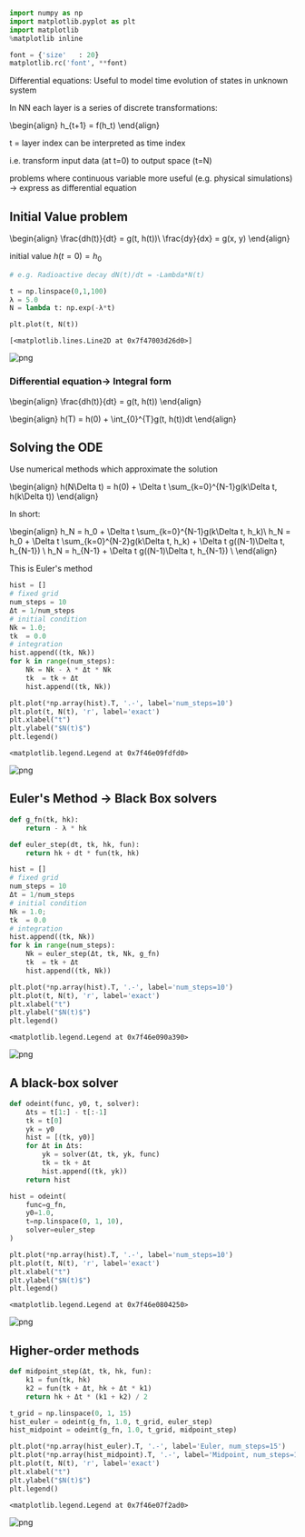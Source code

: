 ```python
import numpy as np
import matplotlib.pyplot as plt
import matplotlib
%matplotlib inline

font = {'size'   : 20}
matplotlib.rc('font', **font)
```

Differential equations: Useful to model time evolution of states in unknown system

In NN each layer is a series of discrete transformations:

\begin{align}
h_{t+1} = f(h_t)
\end{align} 

t = layer index can be interpreted as time index

i.e. transform input data (at t=0) to output space (t=N)

problems where continuous variable more useful (e.g. physical simulations) -> express as differential equation

## Initial Value problem

\begin{align}
\frac{dh(t)}{dt} = g(t, h(t))\\
\frac{dy}{dx} = g(x, y)
\end{align}

initial value $h(t=0) = h_0$


```python
# e.g. Radioactive decay dN(t)/dt = -Lambda*N(t)

t = np.linspace(0,1,100)
λ = 5.0
N = lambda t: np.exp(-λ*t)

plt.plot(t, N(t))
```




    [<matplotlib.lines.Line2D at 0x7f47003d26d0>]




![png](output_5_1.png)


### Differential equation-> Integral form

\begin{align}
\frac{dh(t)}{dt} = g(t, h(t))
\end{align}

\begin{align}
h(T) = h(0) + \int_{0}^{T}g(t, h(t))dt
\end{align}

## Solving the ODE

Use numerical methods which approximate the solution

\begin{align}
h(N\Delta t) = h(0) + \Delta t \sum_{k=0}^{N-1}g(k\Delta t, h(k\Delta t))
\end{align}

In short: 

\begin{align}
h_N = h_0 + \Delta t \sum_{k=0}^{N-1}g(k\Delta t, h_k)\\
h_N = h_0 + \Delta t \sum_{k=0}^{N-2}g(k\Delta t, h_k)  + \Delta t g((N-1)\Delta t, h_{N-1}) \\
h_N = h_{N-1}  + \Delta t g((N-1)\Delta t, h_{N-1}) \\
\end{align}


This is Euler's method


```python
hist = []
# fixed grid
num_steps = 10
Δt = 1/num_steps
# initial condition
Nk = 1.0;
tk  = 0.0
# integration
hist.append((tk, Nk))
for k in range(num_steps):
    Nk = Nk - λ * Δt * Nk
    tk  = tk + Δt
    hist.append((tk, Nk))
```


```python
plt.plot(*np.array(hist).T, '.-', label='num_steps=10')
plt.plot(t, N(t), 'r', label='exact')
plt.xlabel("t")
plt.ylabel("$N(t)$")
plt.legend()
```




    <matplotlib.legend.Legend at 0x7f46e09fdfd0>




![png](output_11_1.png)


## Euler's Method -> Black Box solvers


```python
def g_fn(tk, hk):
    return - λ * hk

def euler_step(dt, tk, hk, fun):
    return hk + dt * fun(tk, hk)
```


```python
hist = []
# fixed grid
num_steps = 10
Δt = 1/num_steps
# initial condition
Nk = 1.0;
tk  = 0.0
# integration
hist.append((tk, Nk))
for k in range(num_steps):
    Nk = euler_step(Δt, tk, Nk, g_fn)
    tk  = tk + Δt
    hist.append((tk, Nk))
```


```python
plt.plot(*np.array(hist).T, '.-', label='num_steps=10')
plt.plot(t, N(t), 'r', label='exact')
plt.xlabel("t")
plt.ylabel("$N(t)$")
plt.legend()
```




    <matplotlib.legend.Legend at 0x7f46e090a390>




![png](output_15_1.png)


## A black-box solver


```python
def odeint(func, y0, t, solver):
    Δts = t[1:] - t[:-1]
    tk = t[0]
    yk = y0
    hist = [(tk, y0)]
    for Δt in Δts:
        yk = solver(Δt, tk, yk, func)
        tk = tk + Δt
        hist.append((tk, yk))
    return hist
```


```python
hist = odeint(
    func=g_fn, 
    y0=1.0, 
    t=np.linspace(0, 1, 10), 
    solver=euler_step
)
```


```python
plt.plot(*np.array(hist).T, '.-', label='num_steps=10')
plt.plot(t, N(t), 'r', label='exact')
plt.xlabel("t")
plt.ylabel("$N(t)$")
plt.legend()
```




    <matplotlib.legend.Legend at 0x7f46e0804250>




![png](output_19_1.png)


## Higher-order methods


```python
def midpoint_step(Δt, tk, hk, fun):
    k1 = fun(tk, hk)
    k2 = fun(tk + Δt, hk + Δt * k1)
    return hk + Δt * (k1 + k2) / 2
```


```python
t_grid = np.linspace(0, 1, 15)
hist_euler = odeint(g_fn, 1.0, t_grid, euler_step)
hist_midpoint = odeint(g_fn, 1.0, t_grid, midpoint_step)
```


```python
plt.plot(*np.array(hist_euler).T, '.-', label='Euler, num_steps=15')
plt.plot(*np.array(hist_midpoint).T, '.-', label='Midpoint, num_steps=15')
plt.plot(t, N(t), 'r', label='exact')
plt.xlabel("t")
plt.ylabel("$N(t)$")
plt.legend()
```




    <matplotlib.legend.Legend at 0x7f46e07f2ad0>




![png](output_23_1.png)



```python

```
